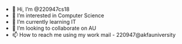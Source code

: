 - 👋 Hi, I’m @220947cs18
- 👀 I’m interested in Computer Science
- 🌱 I’m currently learning IT
- 💞️ I’m looking to collaborate on AU
- 📫 How to reach me using my work mail - 220947@akfauniversity

<!---
220947cs18/220947cs18 is a ✨ special ✨ repository because its `README.md` (this file) appears on your GitHub profile.
You can click the Preview link to take a look at your changes.
--->
